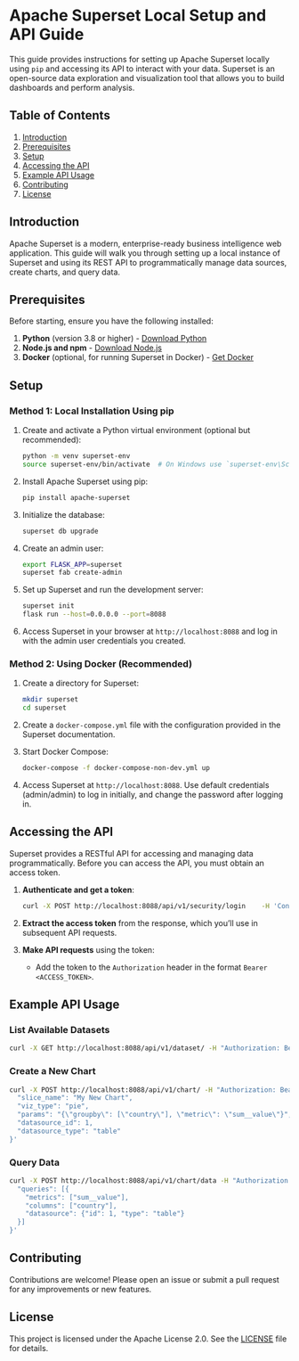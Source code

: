 
# Apache Superset Local Setup and API Guide

This guide provides instructions for setting up Apache Superset locally using `pip` and accessing its API to interact with your data. Superset is an open-source data exploration and visualization tool that allows you to build dashboards and perform analysis.

## Table of Contents

1. [Introduction](#introduction)
2. [Prerequisites](#prerequisites)
3. [Setup](#setup)
4. [Accessing the API](#accessing-the-api)
5. [Example API Usage](#example-api-usage)
6. [Contributing](#contributing)
7. [License](#license)

## Introduction

Apache Superset is a modern, enterprise-ready business intelligence web application. This guide will walk you through setting up a local instance of Superset and using its REST API to programmatically manage data sources, create charts, and query data.

## Prerequisites

Before starting, ensure you have the following installed:

1. **Python** (version 3.8 or higher) - [Download Python](https://www.python.org/downloads/)
2. **Node.js and npm** - [Download Node.js](https://nodejs.org/en/download/)
3. **Docker** (optional, for running Superset in Docker) - [Get Docker](https://www.docker.com/products/docker-desktop/)

## Setup

### Method 1: Local Installation Using pip

1. Create and activate a Python virtual environment (optional but recommended):
   ```bash
   python -m venv superset-env
   source superset-env/bin/activate  # On Windows use `superset-env\Scripts\activate`
   ```

2. Install Apache Superset using pip:
   ```bash
   pip install apache-superset
   ```

3. Initialize the database:
   ```bash
   superset db upgrade
   ```

4. Create an admin user:
   ```bash
   export FLASK_APP=superset
   superset fab create-admin
   ```

5. Set up Superset and run the development server:
   ```bash
   superset init
   flask run --host=0.0.0.0 --port=8088
   ```

6. Access Superset in your browser at `http://localhost:8088` and log in with the admin user credentials you created.

### Method 2: Using Docker (Recommended)

1. Create a directory for Superset:
   ```bash
   mkdir superset
   cd superset
   ```

2. Create a `docker-compose.yml` file with the configuration provided in the Superset documentation.

3. Start Docker Compose:
   ```bash
   docker-compose -f docker-compose-non-dev.yml up
   ```

4. Access Superset at `http://localhost:8088`. Use default credentials (admin/admin) to log in initially, and change the password after logging in.

## Accessing the API

Superset provides a RESTful API for accessing and managing data programmatically. Before you can access the API, you must obtain an access token.

1. **Authenticate and get a token**:
   ```bash
   curl -X POST http://localhost:8088/api/v1/security/login    -H 'Content-Type: application/json'    -d '{"username": "admin", "password": "your_password", "provider": "db"}'
   ```

2. **Extract the access token** from the response, which you’ll use in subsequent API requests.

3. **Make API requests** using the token:
   - Add the token to the `Authorization` header in the format `Bearer <ACCESS_TOKEN>`.

## Example API Usage

### List Available Datasets

```bash
curl -X GET http://localhost:8088/api/v1/dataset/ -H "Authorization: Bearer <ACCESS_TOKEN>"
```

### Create a New Chart

```bash
curl -X POST http://localhost:8088/api/v1/chart/ -H "Authorization: Bearer <ACCESS_TOKEN>" -H "Content-Type: application/json" -d '{
  "slice_name": "My New Chart",
  "viz_type": "pie",
  "params": "{\"groupby\": [\"country\"], \"metric\": \"sum__value\"}",
  "datasource_id": 1,
  "datasource_type": "table"
}'
```

### Query Data

```bash
curl -X POST http://localhost:8088/api/v1/chart/data -H "Authorization: Bearer <ACCESS_TOKEN>" -H "Content-Type: application/json" -d '{
  "queries": [{
    "metrics": ["sum__value"],
    "columns": ["country"],
    "datasource": {"id": 1, "type": "table"}
  }]
}'
```

## Contributing

Contributions are welcome! Please open an issue or submit a pull request for any improvements or new features.

## License

This project is licensed under the Apache License 2.0. See the [LICENSE](LICENSE) file for details.
